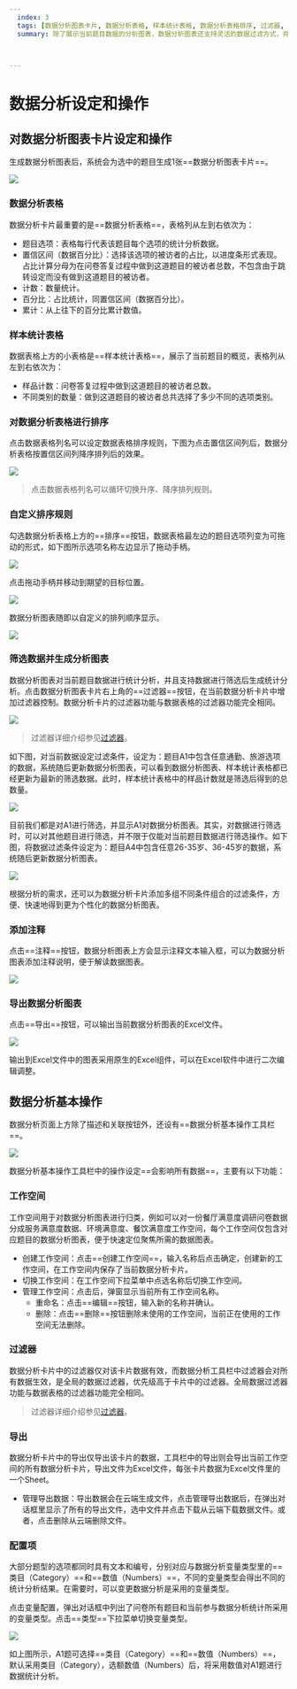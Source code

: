 ```yaml
---
  index: 3
  tags: [数据分析图表卡片, 数据分析表格, 样本统计表格, 数据分析表格排序, 过滤器, 数据筛选, 添加注释, 导出数据分析图表, 生成数据分析图表, 数据分析图表]
  summary: 除了展示当前题目数据的分析图表，数据分析图表还支持灵活的数据过滤方式，并可以添加图表注释。数据分析图表可输出成Excel文件，所输出的数据和图表可以在Excel软件中进行编辑调整。



---
```




# 数据分析设定和操作

## 对数据分析图表卡片设定和操作

生成数据分析图表后，系统会为选中的题目生成1张==数据分析图表卡片==。

<img src='./assets/02dataAnalysisChart/dataAnalysisDataChart.png'>

### 数据分析表格

数据分析卡片最重要的是==数据分析表格==，表格列从左到右依次为：

+ 题目选项：表格每行代表该题目每个选项的统计分析数据。
+ 置信区间（数据百分比）：选择该选项的被访者的占比，以进度条形式表现。占比计算分母为在问卷答复过程中做到这道题目的被访者总数，不包含由于跳转设定而没有做到这道题目的被访者。
+ 计数：数量统计。
+ 百分比：占比统计，同置信区间（数据百分比）。
+ 累计：从上往下的百分比累计数值。

### 样本统计表格

数据表格上方的小表格是==样本统计表格==，展示了当前题目的概览，表格列从左到右依次为：

+ 样品计数：问卷答复过程中做到这道题目的被访者总数。 
+ 不同类别的数量：做到这道题目的被访者总共选择了多少不同的选项类别。

### 对数据分析表格进行排序

点击数据表格列名可以设定数据表格排序规则，下图为点击置信区间列后，数据分析表格按置信区间列降序排列后的效果。

<img src='./assets/02dataAnalysisChart/dataAnalysisDataSorted.png'>

> 点击数据表格列名可以循环切换升序、降序排列规则。

### 自定义排序规则

勾选数据分析表格上方的==排序==按钮，数据表格最左边的题目选项列变为可拖动的形式，如下图所示选项名称左边显示了拖动手柄。

<img src='./assets/02dataAnalysisChart/dataAnalysisDataCustomSort1.png'>

点击拖动手柄并移动到期望的目标位置。

<img src='./assets/02dataAnalysisChart/dataAnalysisDataCustomSort2.png'>

数据分析图表随即以自定义的排列顺序显示。

<img src='./assets/02dataAnalysisChart/dataAnalysisDataCustomSorted.png'>

### 筛选数据并生成分析图表

数据分析图表对当前题目数据进行统计分析，并且支持数据进行筛选后生成统计分析。点击数据分析图表卡片右上角的==过滤器==按钮，在当前数据分析卡片中增加过滤器控制。数据分析卡片的过滤器功能与数据表格的过滤器功能完全相同。

<img src='./assets/02dataAnalysisChart/dataAnalysisDataAddFilter.png'>

> 过滤器详细介绍参见[过滤器](../09dataResult/02dataTable/06dataFilter.md)。

如下图，对当前数据设定过滤条件，设定为：题目A1中包含任意通勤、旅游选项的数据，系统随后更新数据分析图表，可以看到数据分析图表、样本统计表格都已经更新为最新的筛选数据。此时，样本统计表格中的样品计数就是筛选后得到的总数量。

<img src='./assets/02dataAnalysisChart/dataAnalysisDataFiltered.png'>

目前我们都是对A1进行筛选，并显示A1对数据分析图表。其实，对数据进行筛选时，可以对其他题目进行筛选，并不限于仅能对当前题目数据进行筛选操作。如下图，将数据过滤条件设定为：题目A4中包含任意26-35岁、36-45岁的数据，系统随后更新数据分析图表。

<img src='./assets/02dataAnalysisChart/dataAnalysisDataFilteredOtherCondition.png'>

根据分析的需求，还可以为数据分析卡片添加多组不同条件组合的过滤条件，方便、快速地得到更为个性化的数据分析图表。

### 添加注释

点击==注释==按钮，数据分析图表上方会显示注释文本输入框，可以为数据分析图表添加注释说明，便于解读数据图表。

<img src='./assets/02dataAnalysisChart/dataAnalysisDataAddComment.png'>

### 导出数据分析图表

点击==导出==按钮，可以输出当前数据分析图表的Excel文件。

<img src='./assets/02dataAnalysisChart/dataExport.png'>

输出到Excel文件中的图表采用原生的Excel组件，可以在Excel软件中进行二次编辑调整。

## 数据分析基本操作

数据分析页面上方除了描述和关联按钮外，还设有==数据分析基本操作工具栏==。

<img src='./assets/02dataAnalysisChart/dataAnalysisToolBar.png'>

数据分析基本操作工具栏中的操作设定==会影响所有数据==，主要有以下功能：

### 工作空间

工作空间用于对数据分析图表进行归类，例如可以对一份餐厅满意度调研问卷数据分成服务满意度数据、环境满意度、餐饮满意度工作空间，每个工作空间仅包含对应题目的数据分析图表，便于快速定位聚焦所需的数据图表。

+ 创建工作空间：点击==创建工作空间==，输入名称后点击确定，创建新的工作空间，在工作空间内保存了当前数据分析卡片。
+ 切换工作空间：在工作空间下拉菜单中点选名称后切换工作空间。
+ 管理工作空间：点击后，弹窗显示当前所有工作空间名称。
    + 重命名：点击==编辑==按钮，输入新的名称并确认。
    + 删除：点击==删除==按钮删除未使用的工作空间，当前正在使用的工作空间无法删除。

### 过滤器

数据分析卡片中的过滤器仅对该卡片数据有效，而数据分析工具栏中过滤器会对所有数据生效，是全局的数据过滤器，优先级高于卡片中的过滤器。全局数据过滤器功能与数据表格的过滤器功能完全相同。

> 过滤器详细介绍参见[过滤器](../09dataResult/02dataTable/06dataFilter.md)。

### 导出

数据分析卡片中的导出仅导出该卡片的数据，工具栏中的导出则会导出当前工作空间的所有数据分析卡片，导出文件为Excel文件，每张卡片数据为Excel文件里的一个Sheet。

+ 管理导出数据：导出数据会在云端生成文件，点击管理导出数据后，在弹出对话框里显示了所有的导出文件，选中文件并点击下载从云端下载数据文件。或者，点击删除从云端删除文件。

### 配置项

大部分题型的选项都同时具有文本和编号，分别对应与数据分析变量类型里的==类目（Category）==和==数值（Numbers）==，不同的变量类型会得出不同的统计分析结果。在需要时，可以变更数据分析是采用的变量类型。

点击变量配置，弹出对话框中列出了问卷所有题目和当前参与数据分析统计所采用的变量类型。点击==类型==下拉菜单切换变量类型。

<img src='./assets/02dataAnalysisChart/dataAnalysisConfigType.png'>

如上图所示，A1题可选择==类目（Category）==和==数值（Numbers）==，默认采用类目（Category），选额数值（Numbers）后，将采用数值对A1题进行数据统计分析。

